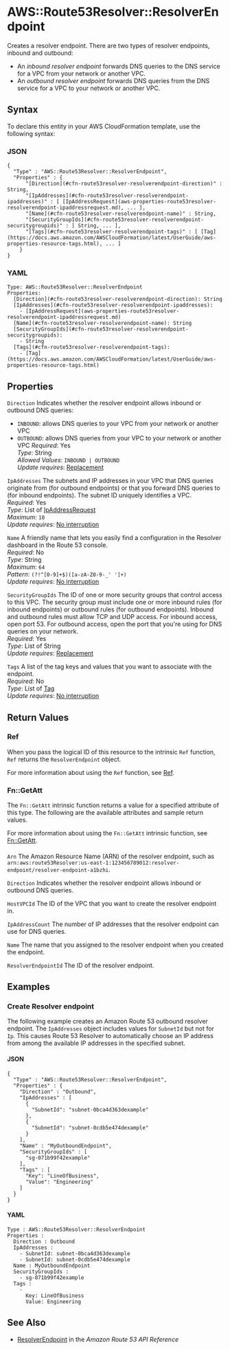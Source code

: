 # AWS::Route53Resolver::ResolverEndpoint<a name="aws-resource-route53resolver-resolverendpoint"></a>

Creates a resolver endpoint\. There are two types of resolver endpoints, inbound and outbound:
+ An *inbound resolver endpoint* forwards DNS queries to the DNS service for a VPC from your network or another VPC\.
+ An *outbound resolver endpoint* forwards DNS queries from the DNS service for a VPC to your network or another VPC\.

## Syntax<a name="aws-resource-route53resolver-resolverendpoint-syntax"></a>

To declare this entity in your AWS CloudFormation template, use the following syntax:

### JSON<a name="aws-resource-route53resolver-resolverendpoint-syntax.json"></a>

```
{
  "Type" : "AWS::Route53Resolver::ResolverEndpoint",
  "Properties" : {
      "[Direction](#cfn-route53resolver-resolverendpoint-direction)" : String,
      "[IpAddresses](#cfn-route53resolver-resolverendpoint-ipaddresses)" : [ [IpAddressRequest](aws-properties-route53resolver-resolverendpoint-ipaddressrequest.md), ... ],
      "[Name](#cfn-route53resolver-resolverendpoint-name)" : String,
      "[SecurityGroupIds](#cfn-route53resolver-resolverendpoint-securitygroupids)" : [ String, ... ],
      "[Tags](#cfn-route53resolver-resolverendpoint-tags)" : [ [Tag](https://docs.aws.amazon.com/AWSCloudFormation/latest/UserGuide/aws-properties-resource-tags.html), ... ]
    }
}
```

### YAML<a name="aws-resource-route53resolver-resolverendpoint-syntax.yaml"></a>

```
Type: AWS::Route53Resolver::ResolverEndpoint
Properties: 
  [Direction](#cfn-route53resolver-resolverendpoint-direction): String
  [IpAddresses](#cfn-route53resolver-resolverendpoint-ipaddresses): 
    - [IpAddressRequest](aws-properties-route53resolver-resolverendpoint-ipaddressrequest.md)
  [Name](#cfn-route53resolver-resolverendpoint-name): String
  [SecurityGroupIds](#cfn-route53resolver-resolverendpoint-securitygroupids): 
    - String
  [Tags](#cfn-route53resolver-resolverendpoint-tags): 
    - [Tag](https://docs.aws.amazon.com/AWSCloudFormation/latest/UserGuide/aws-properties-resource-tags.html)
```

## Properties<a name="aws-resource-route53resolver-resolverendpoint-properties"></a>

`Direction`  <a name="cfn-route53resolver-resolverendpoint-direction"></a>
Indicates whether the resolver endpoint allows inbound or outbound DNS queries:  
+  `INBOUND`: allows DNS queries to your VPC from your network or another VPC
+  `OUTBOUND`: allows DNS queries from your VPC to your network or another VPC
*Required*: Yes  
*Type*: String  
*Allowed Values*: `INBOUND | OUTBOUND`  
*Update requires*: [Replacement](https://docs.aws.amazon.com/AWSCloudFormation/latest/UserGuide/using-cfn-updating-stacks-update-behaviors.html#update-replacement)

`IpAddresses`  <a name="cfn-route53resolver-resolverendpoint-ipaddresses"></a>
The subnets and IP addresses in your VPC that DNS queries originate from \(for outbound endpoints\) or that you forward DNS queries to \(for inbound endpoints\)\. The subnet ID uniquely identifies a VPC\.   
*Required*: Yes  
*Type*: List of [IpAddressRequest](aws-properties-route53resolver-resolverendpoint-ipaddressrequest.md)  
*Maximum*: `10`  
*Update requires*: [No interruption](https://docs.aws.amazon.com/AWSCloudFormation/latest/UserGuide/using-cfn-updating-stacks-update-behaviors.html#update-no-interrupt)

`Name`  <a name="cfn-route53resolver-resolverendpoint-name"></a>
A friendly name that lets you easily find a configuration in the Resolver dashboard in the Route 53 console\.  
*Required*: No  
*Type*: String  
*Maximum*: `64`  
*Pattern*: `(?!^[0-9]+$)([a-zA-Z0-9-_' ']+)`  
*Update requires*: [No interruption](https://docs.aws.amazon.com/AWSCloudFormation/latest/UserGuide/using-cfn-updating-stacks-update-behaviors.html#update-no-interrupt)

`SecurityGroupIds`  <a name="cfn-route53resolver-resolverendpoint-securitygroupids"></a>
The ID of one or more security groups that control access to this VPC\. The security group must include one or more inbound rules \(for inbound endpoints\) or outbound rules \(for outbound endpoints\)\. Inbound and outbound rules must allow TCP and UDP access\. For inbound access, open port 53\. For outbound access, open the port that you're using for DNS queries on your network\.  
*Required*: Yes  
*Type*: List of String  
*Update requires*: [Replacement](https://docs.aws.amazon.com/AWSCloudFormation/latest/UserGuide/using-cfn-updating-stacks-update-behaviors.html#update-replacement)

`Tags`  <a name="cfn-route53resolver-resolverendpoint-tags"></a>
A list of the tag keys and values that you want to associate with the endpoint\.  
*Required*: No  
*Type*: List of [Tag](https://docs.aws.amazon.com/AWSCloudFormation/latest/UserGuide/aws-properties-resource-tags.html)  
*Update requires*: [No interruption](https://docs.aws.amazon.com/AWSCloudFormation/latest/UserGuide/using-cfn-updating-stacks-update-behaviors.html#update-no-interrupt)

## Return Values<a name="aws-resource-route53resolver-resolverendpoint-return-values"></a>

### Ref<a name="aws-resource-route53resolver-resolverendpoint-return-values-ref"></a>

 When you pass the logical ID of this resource to the intrinsic `Ref` function, `Ref` returns the `ResolverEndpoint` object\.

For more information about using the `Ref` function, see [Ref](https://docs.aws.amazon.com/AWSCloudFormation/latest/UserGuide/intrinsic-function-reference-ref.html)\.

### Fn::GetAtt<a name="aws-resource-route53resolver-resolverendpoint-return-values-fn--getatt"></a>

The `Fn::GetAtt` intrinsic function returns a value for a specified attribute of this type\. The following are the available attributes and sample return values\.

For more information about using the `Fn::GetAtt` intrinsic function, see [Fn::GetAtt](https://docs.aws.amazon.com/AWSCloudFormation/latest/UserGuide/intrinsic-function-reference-getatt.html)\.

#### <a name="aws-resource-route53resolver-resolverendpoint-return-values-fn--getatt-fn--getatt"></a>

`Arn`  <a name="Arn-fn::getatt"></a>
The Amazon Resource Name \(ARN\) of the resolver endpoint, such as `arn:aws:route53Resolver:us-east-1:123456789012:resolver-endpoint/resolver-endpoint-a1bzhi`\.

`Direction`  <a name="Direction-fn::getatt"></a>
Indicates whether the resolver endpoint allows inbound or outbound DNS queries\.

`HostVPCId`  <a name="HostVPCId-fn::getatt"></a>
The ID of the VPC that you want to create the resolver endpoint in\.

`IpAddressCount`  <a name="IpAddressCount-fn::getatt"></a>
The number of IP addresses that the resolver endpoint can use for DNS queries\.

`Name`  <a name="Name-fn::getatt"></a>
The name that you assigned to the resolver endpoint when you created the endpoint\.

`ResolverEndpointId`  <a name="ResolverEndpointId-fn::getatt"></a>
The ID of the resolver endpoint\.

## Examples<a name="aws-resource-route53resolver-resolverendpoint--examples"></a>

### Create Resolver endpoint<a name="aws-resource-route53resolver-resolverendpoint--examples--Create_Resolver_endpoint"></a>

The following example creates an Amazon Route 53 outbound resolver endpoint\. The `IpAddresses` object includes values for `SubnetId` but not for `Ip`\. This causes Route 53 Resolver to automatically choose an IP address from among the available IP addresses in the specified subnet\.

#### JSON<a name="aws-resource-route53resolver-resolverendpoint--examples--Create_Resolver_endpoint--json"></a>

```
{
  "Type" : "AWS::Route53Resolver::ResolverEndpoint",
  "Properties" : {
    "Direction" : "Outbound",
    "IpAddresses" : [ 
      {
        "SubnetId": "subnet-0bca4d363dexample"
      },
      {
        "SubnetId": "subnet-0cdb5e474dexample"
      }
    ],
    "Name" : "MyOutboundEndpoint",
    "SecurityGroupIds" : [ 
      "sg-071b99f42example"
    ],
    "Tags" : [
      "Key": "LineOfBusiness",
      "Value": "Engineering"
    ]
  }
}
```

#### YAML<a name="aws-resource-route53resolver-resolverendpoint--examples--Create_Resolver_endpoint--yaml"></a>

```
Type : AWS::Route53Resolver::ResolverEndpoint
Properties :
  Direction : Outbound
  IpAddresses : 
    - SubnetId: subnet-0bca4d363dexample
    - SubnetId: subnet-0cdb5e474dexample
  Name : MyOutboundEndpoint
  SecurityGroupIds : 
    - sg-071b99f42example
  Tags : 
    - 
      Key: LineOfBusiness
      Value: Engineering
```

## See Also<a name="aws-resource-route53resolver-resolverendpoint--seealso"></a>
+  [ResolverEndpoint](https://docs.aws.amazon.com/Route53/latest/APIReference/API_route53resolver_ResolverEndpoint.html) in the *Amazon Route 53 API Reference* 